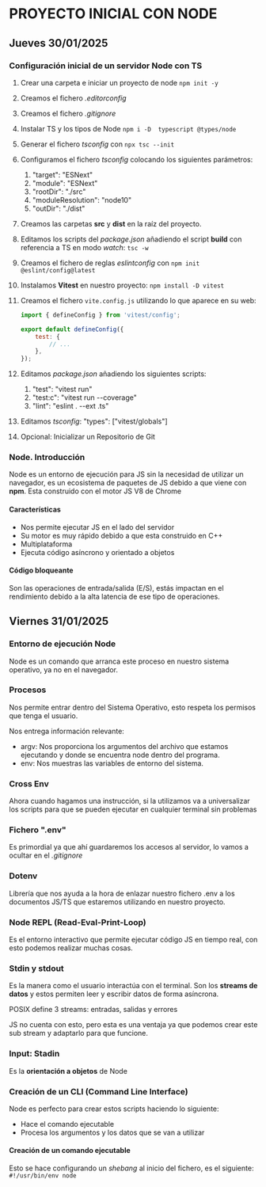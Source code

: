 # PROYECTO INICIAL CON NODE

## Jueves 30/01/2025

### Configuración inicial de un servidor Node con TS

1. Crear una carpeta e iniciar un proyecto de node `npm init -y`
2. Creamos el fichero _.editorconfig_
3. Creamos el fichero _.gitignore_
4. Instalar TS y los tipos de Node `npm i -D  typescript @types/node`
5. Generar el fichero _tsconfig_ con `npx tsc --init`
6. Configuramos el fichero _tsconfig_ colocando los siguientes parámetros:
    1. "target": "ESNext"
    2. "module": "ESNext"
    3. "rootDir": "./src"
    4. "moduleResolution": "node10"
    5. "outDir": "./dist"
7. Creamos las carpetas **src** y **dist** en la raíz del proyecto.
8. Editamos los scripts del _package.json_ añadiendo el script **build** con referencia a TS en modo _watch_: `tsc -w`
9. Creamos el fichero de reglas _eslintconfig_ con `npm init @eslint/config@latest`
10. Instalamos **Vitest** en nuestro proyecto: `npm install -D vitest`
11. Creamos el fichero `vite.config.js` utilizando lo que aparece en su web:

    ```js
    import { defineConfig } from 'vitest/config';

    export default defineConfig({
        test: {
            // ...
        },
    });
    ```

12. Editamos _package.json_ añadiendo los siguientes scripts:
    1. "test": "vitest run"
    2. "test:c": "vitest run --coverage"
    3. "lint": "eslint . --ext .ts"
13. Editamos _tsconfig_: "types": ["vitest/globals"]
14. Opcional: Inicializar un Repositorio de Git

### Node. Introducción

Node es un entorno de ejecución para JS sin la necesidad de utilizar un navegador, es un ecosistema de paquetes de JS debido a que viene con **npm**. Esta construido con el motor JS V8 de Chrome

#### Características

- Nos permite ejecutar JS en el lado del servidor
- Su motor es muy rápido debido a que esta construido en C++
- Multiplataforma
- Ejecuta código asíncrono y orientado a objetos

#### Código bloqueante

Son las operaciones de entrada/salida (E/S), estás impactan en el rendimiento debido a la alta latencia de ese tipo de operaciones.

## Viernes 31/01/2025

### Entorno de ejecución Node

Node es un comando que arranca este proceso en nuestro sistema operativo, ya no en el navegador.

### Procesos

Nos permite entrar dentro del Sistema Operativo, esto respeta los permisos que tenga el usuario.

Nos entrega información relevante:

- argv: Nos proporciona los argumentos del archivo que estamos ejecutando y donde se encuentra node dentro del programa.
- env: Nos muestras las variables de entorno del sistema.

### Cross Env

Ahora cuando hagamos una instrucción, si la utilizamos va a universalizar los scripts para que se pueden ejecutar en cualquier terminal sin problemas

### Fichero ".env"

Es primordial ya que ahí guardaremos los accesos al servidor, lo vamos a ocultar en el _.gitignore_

### Dotenv

Librería que nos ayuda a la hora de enlazar nuestro fichero .env a los documentos JS/TS que estaremos utilizando en nuestro proyecto.

### Node REPL (Read-Eval-Print-Loop)

Es el entorno interactivo que permite ejecutar código JS en tiempo real, con esto podemos realizar muchas cosas.

### Stdin y stdout

Es la manera como el usuario interactúa con el terminal. Son los **streams de datos** y estos permiten leer y escribir datos de forma asíncrona.

POSIX define 3 streams: entradas, salidas y errores

JS no cuenta con esto, pero esta es una ventaja ya que podemos crear este sub stream y adaptarlo para que funcione.

### Input: Stadin

Es la **orientación a objetos** de Node

### Creación de un CLI (Command Line Interface)

Node es perfecto para crear estos scripts haciendo lo siguiente:

- Hace el comando ejecutable
- Procesa los argumentos y los datos que se van a utilizar

#### Creación de un comando ejecutable

Esto se hace configurando un _shebang_ al inicio del fichero, es el siguiente: `#!/usr/bin/env node`
